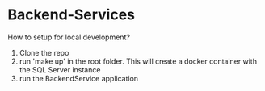 # Backend-Services

How to setup for local development?

1. Clone the repo
2. run 'make up' in the root folder. This will create a docker container with the SQL Server instance
3. run the BackendService application
